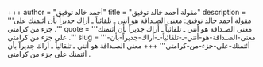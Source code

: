 +++
author = "أحمد خالد توفيق"
title = "مقولة أحمد خالد توفيق"
description = '''مقولة أحمد خالد توفيق: معنى الصـداقة هو أنني ـ تلقائياً ـ أراك جديراً بأن أئتمنك على جزء من كرامتي .'''
quote = '''معنى الصـداقة هو أنني ـ تلقائياً ـ أراك جديراً بأن أئتمنك على جزء من كرامتي .'''
slug = '''معنى-الصـداقة-هو-أنني-ـ-تلقائياً-ـ-أراك-جديراً-بأن-أئتمنك-على-جزء-من-كرامتي'''
+++
معنى الصـداقة هو أنني ـ تلقائياً ـ أراك جديراً بأن أئتمنك على جزء من كرامتي .
